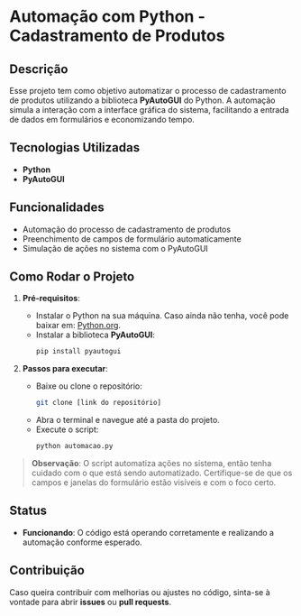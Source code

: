# Automação com Python - Cadastramento de Produtos

## Descrição

Esse projeto tem como objetivo automatizar o processo de cadastramento de produtos utilizando a biblioteca **PyAutoGUI** do Python. A automação simula a interação com a interface gráfica do sistema, facilitando a entrada de dados em formulários e economizando tempo.

## Tecnologias Utilizadas

- **Python**
- **PyAutoGUI**

## Funcionalidades

- Automação do processo de cadastramento de produtos
- Preenchimento de campos de formulário automaticamente
- Simulação de ações no sistema com o PyAutoGUI

## Como Rodar o Projeto

1. **Pré-requisitos**:
   - Instalar o Python na sua máquina. Caso ainda não tenha, você pode baixar em: [Python.org](https://www.python.org/).
   - Instalar a biblioteca **PyAutoGUI**:
     ```bash
     pip install pyautogui
     ```

2. **Passos para executar**:
   - Baixe ou clone o repositório:
     ```bash
     git clone [link do repositório]
     ```
   - Abra o terminal e navegue até a pasta do projeto.
   - Execute o script:
     ```bash
     python automacao.py
     ```

> **Observação**: O script automatiza ações no sistema, então tenha cuidado com o que está sendo automatizado. Certifique-se de que os campos e janelas do formulário estão visíveis e com o foco certo.

## Status

- **Funcionando**: O código está operando corretamente e realizando a automação conforme esperado.

## Contribuição

Caso queira contribuir com melhorias ou ajustes no código, sinta-se à vontade para abrir **issues** ou **pull requests**.
